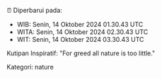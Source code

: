 ⏰ Diperbarui pada:
- WIB: Senin, 14 Oktober 2024 01.30.43 UTC
- WITA: Senin, 14 Oktober 2024 02.30.43 UTC
- WIT: Senin, 14 Oktober 2024 03.30.43 UTC

Kutipan Inspiratif:
"For greed all nature is too little."


Kategori: nature

